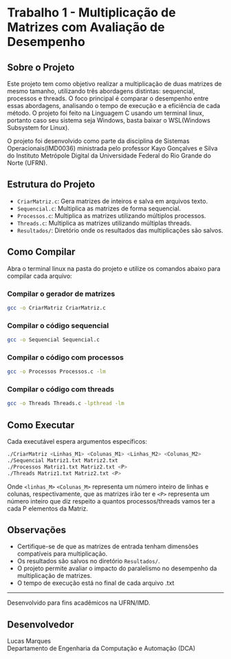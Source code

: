 # Trabalho 1 - Multiplicação de Matrizes com Avaliação de Desempenho

## Sobre o Projeto

Este projeto tem como objetivo realizar a multiplicação de duas matrizes de mesmo tamanho, utilizando três abordagens distintas: sequencial, processos e threads. O foco principal é comparar o desempenho entre essas abordagens, analisando o tempo de execução e a eficiência de cada método. O projeto foi feito na Linguagem C usando um terminal linux, portanto caso seu sistema seja Windows, basta baixar o WSL(Windows Subsystem for Linux). 

O projeto foi desenvolvido como parte da disciplina de Sistemas Operacionais(IMD0036) ministrada pelo professor Kayo Gonçalves e Silva do Instituto Metrópole Digital da Universidade Federal do Rio Grande do Norte (UFRN).

## Estrutura do Projeto

- `CriarMatriz.c`: Gera matrizes de inteiros e salva em arquivos texto.
- `Sequencial.c`: Multiplica as matrizes de forma sequencial.
- `Processos.c`: Multiplica as matrizes utilizando múltiplos processos.
- `Threads.c`: Multiplica as matrizes utilizando múltiplas threads.
- `Resultados/`: Diretório onde os resultados das multiplicações são salvos.

## Como Compilar

Abra o terminal linux na pasta do projeto e utilize os comandos abaixo para compilar cada arquivo:

### Compilar o gerador de matrizes
```bash
gcc -o CriarMatriz CriarMatriz.c
```

### Compilar o código sequencial
```bash
gcc -o Sequencial Sequencial.c
```

### Compilar o código com processos
```bash
gcc -o Processos Processos.c -lm
```

### Compilar o código com threads
```bash
gcc -o Threads Threads.c -lpthread -lm
```

## Como Executar

Cada executável espera argumentos específicos:

```bash
./CriarMatriz <Linhas_M1> <Colunas_M1> <Linhas_M2> <Colunas_M2>
./Sequencial Matriz1.txt Matriz2.txt
./Processos Matriz1.txt Matriz2.txt <P>
./Threads Matriz1.txt Matriz2.txt <P>
```
Onde `<linhas_M>` `<Colunas_M>` representa um número inteiro de linhas e colunas, respectivamente, que as matrizes irão ter 
e `<P>` representa um número inteiro que diz respeito a quantos processos/threads vamos ter a cada P elementos da Matriz.

## Observações
- Certifique-se de que as matrizes de entrada tenham dimensões compatíveis para multiplicação.
- Os resultados são salvos no diretório `Resultados/`.
- O projeto permite avaliar o impacto do paralelismo no desempenho da multiplicação de matrizes.
- O tempo de execução está no final de cada arquivo .txt

---

Desenvolvido para fins acadêmicos na UFRN/IMD.

## Desenvolvedor

Lucas Marques  
Departamento de Engenharia da Computação e Automação (DCA)  
